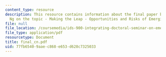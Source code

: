 ```yaml
---
content_type: resource
description: This resource contains information about the final paper by Christine
  Ng on the topic - Making the Leap - Opportunities and Risks of Emerging Technologies.
file: null
file_location: /coursemedia/ids-900-integrating-doctoral-seminar-on-emerging-technologies-fall-2005/77fb65409aaec868e653d628c7325033_final_cn.pdf
file_type: application/pdf
resourcetype: Document
title: final_cn.pdf
uid: 77fb6540-9aae-c868-e653-d628c7325033
---
```

